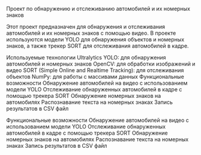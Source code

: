 Проект по обнаружению и отслеживанию автомобилей и их номерных знаков

Этот проект предназначен для обнаружения и отслеживания автомобилей и их номерных знаков с помощью видео. В проекте используются модели YOLO для обнаружения объектов и номерных знаков, а также трекер SORT для отслеживания автомобилей в кадре.

Используемые технологии
Ultralytics YOLO: для обнаружения автомобилей и номерных знаков
OpenCV: для обработки изображений и видео
SORT (Simple Online and Realtime Tracking): для отслеживания объектов
NumPy: для работы с массивами данных
Функциональные возможности
Обнаружение автомобилей на видео с использованием модели YOLO
Отслеживание обнаруженных автомобилей в кадре с помощью трекера SORT
Обнаружение номерных знаков на автомобилях
Распознавание текста на номерных знаках
Запись результатов в CSV файл


Функциональные возможности
Обнаружение автомобилей на видео с использованием модели YOLO
Отслеживание обнаруженных автомобилей в кадре с помощью трекера SORT
Обнаружение номерных знаков на автомобилях
Распознавание текста на номерных знаках
Запись результатов в CSV файл
